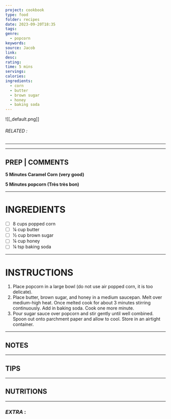 ```yaml
---
project: cookbook
type: food
folder: recipes
date: 2023-09-20T18:35
tags: 
genre:
  - popcorn
keywords: 
source: Jacob
link: 
desc: 
rating: 
time: 5 mins
servings: 
calories: 
ingredients:
  - corn
  - butter
  - brown sugar
  - honey
  - baking soda
---
```


![[_default.png]]
###### *RELATED* : 
---


---
## PREP | COMMENTS

**5 Minutes Caramel Corn (very good)**

**5 Minutes popcorn (Très très bon)**

---
# INGREDIENTS

- [ ] 8 cups popped corn
- [ ] ¼ cup butter
- [ ] ½ cup brown sugar
- [ ] ¼ cup honey
- [ ] ¼ tsp baking soda

---
# INSTRUCTIONS

1. Place popcorn in a large bowl (do not use air popped corn, it is too delicate).
2. Place butter, brown sugar, and honey in a medium saucepan. Melt over medium-high heat. Once melted cook for about 3 minutes stirring continuously. Add in baking soda. Cook one more minute.
3. Pour sugar sauce over popcorn and stir gently until well combined. Spoon out onto parchment paper and allow to cool. Store in an airtight container.

---
## NOTES



---
## TIPS



---
## NUTRITIONS



---
### *EXTRA* :



